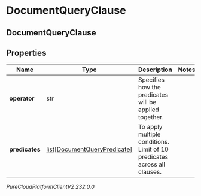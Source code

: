 # DocumentQueryClause

## DocumentQueryClause

## Properties

|Name | Type | Description | Notes|
|------------ | ------------- | ------------- | -------------|
| **operator** | str | Specifies how the predicates will be applied together. | |
| **predicates** | [list[DocumentQueryPredicate]](DocumentQueryPredicate) | To apply multiple conditions. Limit of 10 predicates across all clauses. | |



_PureCloudPlatformClientV2 232.0.0_
